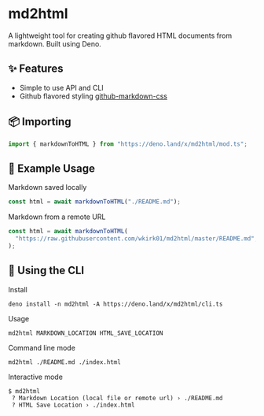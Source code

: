 # md2html

A lightweight tool for creating github flavored HTML documents from markdown.
Built using Deno.

## ✨ Features

- Simple to use API and CLI
- Github flavored styling
  [github-markdown-css](https://github.com/sindresorhus/github-markdown-css)

## 📦 Importing

```typescript
import { markdownToHTML } from "https://deno.land/x/md2html/mod.ts";
```

## 📖 Example Usage

Markdown saved locally

```typescript
const html = await markdownToHTML("./README.md");
```

Markdown from a remote URL

```typescript
const html = await markdownToHTML(
  "https://raw.githubusercontent.com/wkirk01/md2html/master/README.md",
);
```

## 🚀 Using the CLI

Install

```shell
deno install -n md2html -A https://deno.land/x/md2html/cli.ts
```

Usage

```shell
md2html MARKDOWN_LOCATION HTML_SAVE_LOCATION
```

Command line mode

```shell
md2html ./README.md ./index.html
```

Interactive mode

```shell
$ md2html       
 ? Markdown Location (local file or remote url) › ./README.md
 ? HTML Save Location › ./index.html
```
